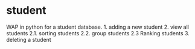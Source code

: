 # student
WAP in python for a student database.   1. adding a new  student 2. view all students    2.1. sorting students      2.2. group students     2.3 Ranking students  3. deleting a student
